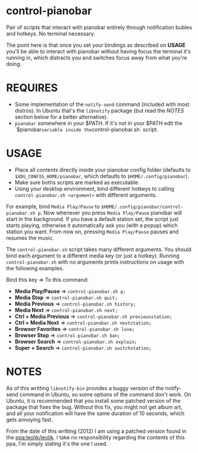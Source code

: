 control-pianobar
================

Pair of scripts that interact with pianobar entirely through
notification bubles and hotkeys. No terminal necessary.

The point here is that once you set your bindings as described on
**USAGE** you'll be able to interact with pianobar without having
focus the terminal it's running in, which distracts you and switches
focus away from what you're doing.

REQUIRES
============

 - Some implementation of the `notify-send` command (included with
   most distros). In Ubuntu that's the `libnotify` package (but read
   the *NOTES* section below for a better alternative).
 - `pianobar` somewhere in your $PATH. If it's not in your $PATH edit
   the `$pianobar` variable inside the `control-pianobar.sh` script.

USAGE
============

 - Place all contents directly inside your pianobar config folder
   (defaults to `$XDG_CONFIG_HOME/pianobar`, which defaults to
   `$HOME/.config/pianobar`).
 - Make sure boths scripts are marked as executable.   
 - Using your desktop environment, bind different hotkeys to calling
   `control-pianobar.sh <argument>` with different arguments.
   
For example, bind `Media Play/Pause` to
`$HOME/.config/pianobar/control-pianobar.sh p`. Now whenever you press
`Media Play/Pause` pianobar will start in the background. If you have
a default station set, the script just starts playing, otherwise it
automatically ask you (with a popup) which station you want. From now
on, pressing `Media Play/Pause` pauses and resumes the music.
 
The `control-pianobar.sh` script takes many different arguments. You
should bind each argument to a different media key (or just a
hotkey). Running `control-pianobar.sh` with no arguments prints
instructions on usage with the following examples.

Bind this key => To this command:
 - **Media Play/Pause** => `control-pianobar.sh p;`
 - **Media Stop** => `control-pianobar.sh quit;`
 - **Media Previous** => `control-pianobar.sh history;`
 - **Media Next** => `control-pianobar.sh next;`
 - **Ctrl + Media Previous** => `control-pianobar.sh previousstation;`
 - **Ctrl + Media Next** => `control-pianobar.sh nextstation;`
 - **Browser Favorites** => `control-pianobar.sh love;`
 - **Browser Stop** => `control-pianobar.sh ban;`
 - **Browser Search** => `control-pianobar.sh explain;`
 - **Super + Search** => `control-pianobar.sh switchstation;`


NOTES
============

As of this writting `libnotify-bin` provides a buggy version of the
notify-send command in Ubuntu, so some options of the command don't
work. On Ubuntu, it is recommended that you install some patched
version of the package that fixes the bug. Without this fix, you might
not get album art, and all your notification will have the same
duration of 10 seconds, which gets annoying fast.

From the date of this writting (2012) I am using a patched version
found in the
[ppa:leolik/leolik](http://www.webupd8.org/2010/05/finally-easy-way-to-customize-notify.html).
I take no responsibility regarding the contents of this ppa, I'm
simply stating it's the one I used.

